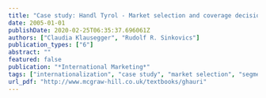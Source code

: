 ```yaml
---
title: "Case study: Handl Tyrol - Market selection and coverage decisions of a medium-sized Austrian enterprise"
date: 2005-01-01
publishDate: 2020-02-25T06:35:37.696061Z
authors: ["Claudia Klausegger", "Rudolf R. Sinkovics"]
publication_types: ["6"]
abstract: ""
featured: false
publication: "*International Marketing*"
tags: ["internationalization", "case study", "market selection", "segmentation", ""]
url_pdf: "http://www.mcgraw-hill.co.uk/textbooks/ghauri"
---
```



